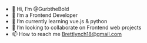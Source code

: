 - 👋 Hi, I’m @GurbtheBold
- 👀 I’m a Frontend Developer
- 🌱 I’m currently learning vue.js & python
- 💞️ I’m looking to collaborate on Frontend web projects
- 📫 How to reach me Brettlynch18@gmail.com

<!---
GurbtheBold/GurbtheBold is a ✨ special ✨ repository because its `README.md` (this file) appears on your GitHub profile.
You can click the Preview link to take a look at your changes.
--->
